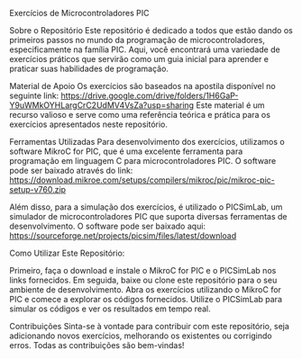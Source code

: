 Exercícios de Microcontroladores PIC

Sobre o Repositório
Este repositório é dedicado a todos que estão dando os primeiros passos no mundo da programação de microcontroladores, especificamente na família PIC. Aqui, você encontrará uma variedade de exercícios práticos que servirão como um guia inicial para aprender e praticar suas habilidades de programação.

Material de Apoio
Os exercícios são baseados na apostila disponível no seguinte link: https://drive.google.com/drive/folders/1H6GaP-Y9uWMkOYHLargCrC2UdMV4VsZa?usp=sharing 
Este material é um recurso valioso e serve como uma referência teórica e prática para os exercícios apresentados neste repositório.

Ferramentas Utilizadas
Para desenvolvimento dos exercícios, utilizamos o software MikroC for PIC, que é uma excelente ferramenta para programação em linguagem C para microcontroladores PIC. O software pode ser baixado através do link: https://download.mikroe.com/setups/compilers/mikroc/pic/mikroc-pic-setup-v760.zip

Além disso, para a simulação dos exercícios, é utilizado o PICSimLab, um simulador de microcontroladores PIC que suporta diversas ferramentas de desenvolvimento. O software pode ser baixado aqui: https://sourceforge.net/projects/picsim/files/latest/download

Como Utilizar Este Repositório:

Primeiro, faça o download e instale o MikroC for PIC e o PICSimLab nos links fornecidos.
Em seguida, baixe ou clone este repositório para o seu ambiente de desenvolvimento.
Abra os exercícios utilizando o MikroC for PIC e comece a explorar os códigos fornecidos.
Utilize o PICSimLab para simular os códigos e ver os resultados em tempo real.

Contribuições
Sinta-se à vontade para contribuir com este repositório, seja adicionando novos exercícios, melhorando os existentes ou corrigindo erros. Todas as contribuições são bem-vindas!
